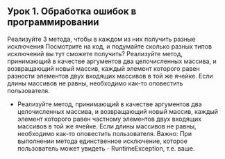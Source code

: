 ## Урок 1. Обработка ошибок в программировании
Реализуйте 3 метода, чтобы в каждом из них получить разные исключения
Посмотрите на код, и подумайте сколько разных типов исключений вы тут сможете получить?
Реализуйте метод, принимающий в качестве аргументов два целочисленных массива, и возвращающий новый массив, 
каждый элемент которого равен разности элементов двух входящих массивов в той же ячейке. 
Если длины массивов не равны, необходимо как-то оповестить пользователя.
* Реализуйте метод, принимающий в качестве аргументов два целочисленных массива, 
и возвращающий новый массив, каждый элемент которого равен частному элементов двух 
входящих массивов в той же ячейке. Если длины массивов не равны, необходимо как-то оповестить пользователя. 
Важно: При выполнении метода единственное исключение, которое пользователь может увидеть - RuntimeException, т.е. ваше.
